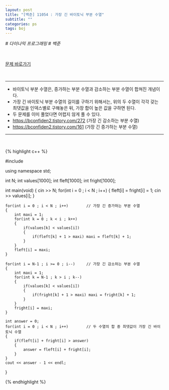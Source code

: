 ```yaml
---
layout: post
title: "[백준] 11054 : 가장 긴 바이토닉 부분 수열"
subtitle: ""
categories: ps
tags: boj
---
```


*# 다이나믹 프로그래밍 # 백준*

<br>

[문제 바로가기](https://www.acmicpc.net/problem/11054)

<br>

---

- 바이토닉 부분 수열은, 증가하는 부분 수열과 감소하는 부분 수열이 합쳐진 개념이다.
- 가장 긴 바이토닉 부분 수열의 길이를 구하기 위해서는, 위의 두 수열이 각각 갖는 최댓값을 인덱스별로 구해놓은 뒤, 가장 합이 높은 값을 구하면 된다.
- 두 문제를 이미 풀었다면 어렵지 않게 풀 수 있다.
- https://bconfiden2.tistory.com/272 (가장 긴 감소하는 부분 수열)
- https://bconfiden2.tistory.com/161 (가장 긴 증가하는 부분 수열)

---
<br>

{% highlight c++ %}

#include <iostream>

using namespace std;

int N;
int values[1000];
int fleft[1000];
int fright[1000];

int main(void)
{
    cin >> N;
    for(int i = 0 ; i < N ; i++)
    {
        fleft[i] = fright[i] = 1;
        cin >> values[i];
    }

    for(int i = 0 ; i < N ; i++)        // 가장 긴 증가하는 부분 수열
    {
        int maxi = 1;
        for(int k = 0 ; k < i ; k++)
        {
            if(values[k] < values[i])
            {
                if(fleft[k] + 1 > maxi) maxi = fleft[k] + 1;
            }
        }
        fleft[i] = maxi;
    }

    for(int i = N-1 ; i >= 0 ; i--)     // 가장 긴 감소하는 부분 수열
    {
        int maxi = 1;
        for(int k = N-1 ; k > i ; k--)
        {
            if(values[k] < values[i])
            {
                if(fright[k] + 1 > maxi) maxi = fright[k] + 1;
            }
        }
        fright[i] = maxi;
    }

    int answer = 0;
    for(int i = 0 ; i < N ; i++)        // 두 수열의 합 중 최댓값이 가장 긴 바이토닉 수열
    {
        if(fleft[i] + fright[i] > answer)
        {
            answer = fleft[i] + fright[i];
        }
    }
    cout << answer - 1 << endl;
}

{% endhighlight %}

